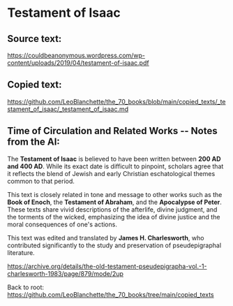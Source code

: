 # Testament of Isaac

## Source text:

https://couldbeanonymous.wordpress.com/wp-content/uploads/2019/04/testament-of-isaac.pdf

## Copied text:

https://github.com/LeoBlanchette/the_70_books/blob/main/copied_texts/_testament_of_isaac/_testament_of_isaac.md

## Time of Circulation and Related Works -- Notes from the AI:

The **Testament of Isaac** is believed to have been written between **200 AD and 400 AD**. While its exact date is difficult to pinpoint, scholars agree that it reflects the blend of Jewish and early Christian eschatological themes common to that period.

This text is closely related in tone and message to other works such as the **Book of Enoch**, the **Testament of Abraham**, and the **Apocalypse of Peter**. These texts share vivid descriptions of the afterlife, divine judgment, and the torments of the wicked, emphasizing the idea of divine justice and the moral consequences of one's actions.

This text was edited and translated by **James H. Charlesworth**, who contributed significantly to the study and preservation of pseudepigraphal literature.

https://archive.org/details/the-old-testament-pseudepigrapha-vol.-1-charlesworth-1983/page/879/mode/2up

Back to root: https://github.com/LeoBlanchette/the_70_books/tree/main/copied_texts
